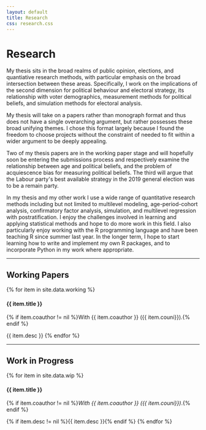 ```yaml
---
layout: default
title: Research
css: research.css
---
```

# Research

My thesis sits in the broad realms of public opinion, elections, and quantiative research methods, with particular emphasis on the broad intersection between these areas. Specifically, I work on the implications of the second dimension for political behaviour and electoral strategy, its relationship with voter demographics, measurement methods for political beliefs, and simulation methods for electoral analysis.

My thesis will take on a papers rather than monograph format and thus does not have a single overarching argument, but rather possesses these broad unifying themes. I chose this format largely because I found the freedom to choose projects without the constraint of needed to fit within a wider argument to be deeply appealing.

Two of my thesis papers are in the working paper stage and will hopefully soon be entering the submissions process and respectively examine the relationship between age and political beliefs, and the problem of acquiescence bias for measuring political beliefs. The third will argue that the Labour party's best available strategy in the 2019 general election was to be a remain party.

In my thesis and my other work I use a wide range of quantitative research methods including but not limited to multilevel modeling, age-period-cohort analysis, confirmatory factor analysis, simulation, and multilevel regression with postratification. I enjoy the challenges involved in learning and applying statistical methods and hope to do more work in this field. I also particularly enjoy working with the R programming language and have been teaching R since summer last year. In the longer term, I hope to start learning how to write and implement my own R packages, and to incorporate Python in my work where appropriate.

<hr>

## Working Papers
{% for item in site.data.working %}
#### {{ item.title }}
{% if item.coauthor != nil %}With {{ item.coauthor }} ({{ item.couni}}).{% endif %}

{{ item.desc }}
{% endfor %}

<hr>

## Work in Progress
{% for item in site.data.wip %}
#### {{ item.title }}
{% if item.coauthor != nil %}*With {{ item.coauthor }} ({{ item.couni}})*.{% endif %}

{% if item.desc != nil %}{{ item.desc }}{% endif %}
{% endfor %}

